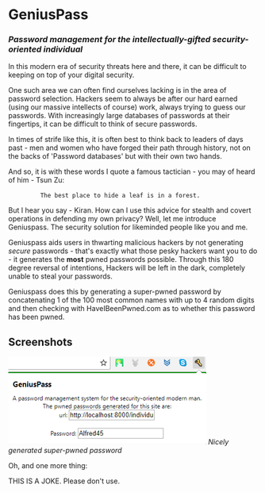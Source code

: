 # GeniusPass 
### _Password management for the intellectually-gifted security-oriented individual_

In this modern era of security threats here and there, it can be difficult to keeping on top of your digital security.

One such area we can often find ourselves lacking is in the area of password selection. Hackers seem to always be after our hard earned (using our massive intellects of course) work, always trying to guess our passwords. With increasingly large databases of passwords at their fingertips, it can be difficult to think of secure passwords.

In times of strife like this, it is often best to think back to leaders of days past - men and women who have forged their path through history, not on the backs of 'Password databases' but with their own two hands. 

And so, it is with these words I quote a famous tactician - you may of heard of him - Tsun Zu:

             The best place to hide a leaf is in a forest.

But I hear you say - Kiran. How can I use this advice for stealth and covert operations in defending my own privacy? Well, let me introduce Geniuspass. The security solution for likeminded people like you and me.

Geniuspass aids users in thwarting malicious hackers by not generating *secure* passwords - that's exactly what those pesky hackers want you to do - it generates the **most** pwned passwords possible. 
Through this 180 degree reversal of intentions, Hackers will be left in the dark, completely unable to steal your passwords.


Geniuspass does this by generating a super-pwned password by concatenating 1 of the 100 most common names with up to 4 random digits and then checking with HaveIBeenPwned.com as to whether this password has been pwned.


## Screenshots
![Screen1](https://raw.githubusercontent.com/Gopiandcode/genius-pass/master/example.png)
_Nicely generated super-pwned password_













Oh, and one more thing:

THIS IS A JOKE. Please don't use.
